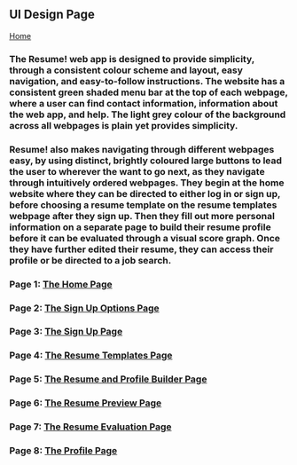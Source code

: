 ## UI Design Page 

[Home](README.md)  

### The Resume! web app is designed to provide simplicity, through a consistent colour scheme and layout, easy navigation, and easy-to-follow instructions. The website has a consistent green shaded menu bar at the top of each webpage, where a user can find contact information, information about the web app, and help. The light grey colour of the background across all webpages is plain yet provides simplicity. ###

### Resume! also makes navigating through different webpages easy, by using distinct, brightly coloured large buttons to lead the user to wherever the want to go next, as they navigate through intuitively ordered webpages. They begin at the home website where they can be directed to either log in or sign up, before choosing a resume template on the resume templates webpage after they sign up. Then they fill out more personal information on a separate page to build their resume profile before it can be evaluated through a visual score graph. Once they have further edited their resume, they can access their profile or be directed to a job search. ###

### Page 1: <a href="files/resume _ Home.zip">The Home Page</a>

### Page 2: <a href="files/resume _ LoginOptionsPage.zip">The Sign Up Options Page</a> 

### Page 3: <a href="files/resume _ LoginPage.zip">The Sign Up Page</a> 

### Page 4: <a href="files/resume _ ResumeTemplatesPage.zip">The Resume Templates Page</a> 

### Page 5: <a href="files/resume _ ResumeBuilderPage.zip">The Resume and Profile Builder Page</a>  

### Page 6: <a href="files/resume _ ResumeEditorPage.zip">The Resume Preview Page</a>       

### Page 7: <a href="files/resume _ ResumeScorePage.zip">The Resume Evaluation Page</a>

### Page 8: <a href="files/resume _ ResumeScorePage.zip">The Profile Page</a> 
